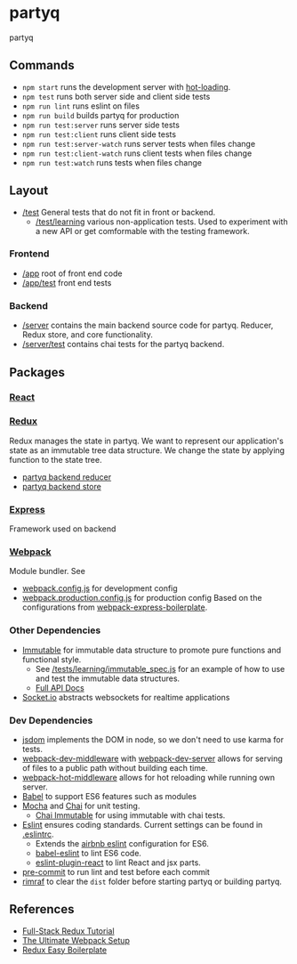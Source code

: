 # partyq
partyq

## Commands
  - `npm start` runs the development server with [hot-loading](https://github.com/gaearon/react-hot-loader).
  - `npm test` runs both server side and client side tests
  - `npm run lint` runs eslint on files
  - `npm run build` builds partyq for production
  - `npm run test:server` runs server side tests
  - `npm run test:client` runs client side tests
  - `npm run test:server-watch` runs server tests when files change
  - `npm run test:client-watch` runs client tests when files change
  - `npm run test:watch` runs tests when files change

## Layout
  - [/test](test/) General tests that do not fit in front or backend.
    - [/test/learning](test/learning) various non-application tests. Used to experiment with a new API or get comformable with the testing framework.

### Frontend
  - [/app](app/) root of front end code
  - [/app/test](app/test) front end tests

### Backend
  - [/server](server/) contains the main backend source code for partyq. Reducer, Redux store, and core functionality.
  - [/server/test](server/test/) contains chai tests for the partyq backend.

## Packages

### [React](https://facebook.github.io/react/)

### [Redux](http://redux.js.org/)
Redux manages the state in partyq. We want to represent our application's state as an immutable tree data structure. We change the state by applying function to the state tree.
  - [partyq backend reducer](server/reducer.js)
  - [partyq backend store](server/store.js)

### [Express](http://expressjs.com/)
Framework used on backend

### [Webpack](https://webpack.github.io/)
Module bundler. See
  - [webpack.config.js](webpack.config.js) for development config
  - [webpack.production.config.js](webpack.production.config.js) for production config
Based on the configurations from [webpack-express-boilerplate](https://github.com/christianalfoni/webpack-express-boilerplate).

### Other Dependencies
  - [Immutable](https://facebook.github.io/immutable-js/) for immutable data structure to promote pure functions and functional style.
    - See [/tests/learning/immutable_spec.js](tests/learning/immutable_spec.js) for an example of how to use and test the immutable data structures.
    - [Full API Docs](https://facebook.github.io/immutable-js/docs/#/)
  - [Socket.io](http://socket.io/) abstracts websockets for realtime applications

### Dev Dependencies
  - [jsdom](https://github.com/tmpvar/jsdom) implements the DOM in node, so we don't need to use karma for tests.
  - [webpack-dev-middleware](https://github.com/webpack/webpack-dev-middleware) with [webpack-dev-server](https://webpack.github.io/docs/webpack-dev-server.html) allows for serving of files to a public path without building each time.
  - [webpack-hot-middleware](https://github.com/glenjamin/webpack-hot-middleware) allows for hot reloading while running own server.
  - [Babel](https://babeljs.io/) to support ES6 features such as modules
  - [Mocha](https://mochajs.org/) and [Chai](http://chaijs.com/) for unit testing.
    - [Chai Immutable](https://github.com/astorije/chai-immutable) for using immutable with chai tests.
  - [Eslint](http://eslint.org/) ensures coding standards. Current settings can be found in [.eslintrc](.eslintrc).
    - Extends the [airbnb eslint](https://github.com/airbnb/javascript/tree/master/packages/eslint-config-airbnb) configuration for ES6.
    - [babel-eslint](https://github.com/babel/babel-eslint) to lint ES6 code.
    - [eslint-plugin-react](https://github.com/yannickcr/eslint-plugin-react) to lint React and jsx parts.
  - [pre-commit](https://github.com/observing/pre-commit) to run lint and test before each commit
  - [rimraf](https://github.com/isaacs/rimraf) to clear the `dist` folder before starting partyq or building partyq.

## References
  - [Full-Stack Redux Tutorial](http://teropa.info/blog/2015/09/10/full-stack-redux-tutorial.html)
  - [The Ultimate Webpack Setup](http://www.christianalfoni.com/articles/2015_04_19_The-ultimate-webpack-setup)
  - [Redux Easy Boilerplate](https://github.com/anorudes/redux-easy-boilerplate)
